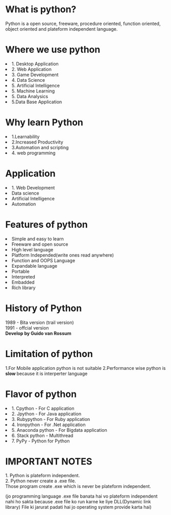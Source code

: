 <h1>What is python?</h1>
<p>Python is a open source, freeware, procedure oriented, function oriented, object oriented and plateform independent 
 language.</p>

<h1>Where we use python </h1>
<p1>
<li>1. Desktop Application </li>
<li>2. Web Application</li>
<li>3. Game Development</li>
<li>4. Data Science</li>
<li>5. Artificial Intelligence </li>
<li>5. Machine Learning</li>
<li>5. Data Analysics </li>
<li>5.Data Base Application </li>



</p1>

<h1>Why learn Python </h1>

<li>1.Learnability </li>
<li>2.Increased Productivity </li>
<li>3.Automation and scripting </li>
<li>4. web programming </li>

<h1>Application</h1>
<li>1. Web Development</li>
<li>Data science</li>
<li>Artificial Intelligence</li>
<li>Automation</li>

<h1>Features of python</h1>
<li>Simple and easy to learn </li>
<li> Freeware and open source</li>
<li>High level language</li>
<li>Platform Independed(write ones read anywhere)</li>
<li>Function and OOPS Language</li>
<li>Expandable language </li>
<li>Portable</li>
<li>Interpreted</li>
<li>Embadded</li>
<li>Rich library</li>

<h1>History of Python</h1>
1989 - Bita version (trail version) <br>
1991 - offcial version <br>
<b>Develop by Guido van Rossum</b>


<h1>Limitation of python</h1>
1.For Mobile application python is not suitable
2.Performance wise python is <b>slow </b>because it is interperter language
<h1>Flavor of python  </h1>
<li>1. Cpython - For C application</li>
<li>2. Jpython - For Java application </li>
<li>3. Rubypython -  For Ruby application</li>
<li>4. Ironpython - For .Net application</li>
<li>5. Anaconda python - For Bigdata application</li>
<li>6. Stack python - Multithread</li>
<li>7. PyPy - Python for Python</li>

<h1>IMPORTANT NOTES</h1>
1. Python is plateform independent.<br>
2. Python never create a .exe file.<br>
Those program create  .exe which is never be plateform independent.

(jo programming language .exe file banata hai vo plateform  independent nahi ho sakta  because .exe file ko run karne ke liye DLL(Dynamic link library) File ki jarurat padati hai jo operating system provide karta hai)